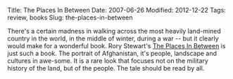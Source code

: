 Title: The Places In Between
Date: 2007-06-26
Modified: 2012-12-22
Tags: review, books
Slug: the-places-in-between

There's a certain madness in walking across the most heavily land-mined country in the world, in the middle of winter, during a war -- but it clearly would make for a wonderful book. Rory Stewart's <a href="http://www.amazon.com/Places-Between-Rory-Stewart/dp/0156031566" >The Places In Between</a> is just such a book. The portrait of Afghanistan, it's people, landscape and cultures in awe-some. It is a rare look that focuses not on the military history of the land, but of the people. The tale should be read by all.

